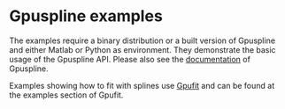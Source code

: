 # Gpuspline examples

The examples require a binary distribution or a built version of Gpuspline and either Matlab or Python as environment. They demonstrate the basic usage of 
the Gpuspline API. Please also see the [documentation](https://gpuspline.readthedocs.io/en/latest/?badge=latest) of Gpuspline.

Examples showing how to fit with splines use [Gpufit](https://github.com/gpufit/Gpufit) and can be found at the examples section of Gpufit.